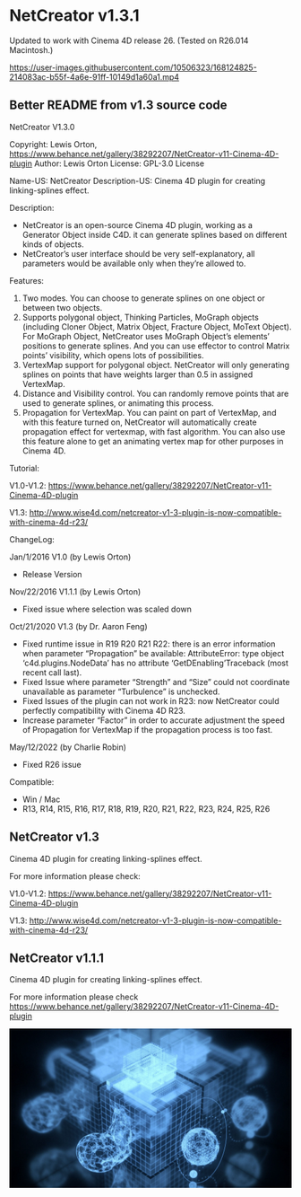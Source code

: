 # NetCreator v1.3.1
Updated to work with Cinema 4D release 26. (Tested on R26.014 Macintosh.)

https://user-images.githubusercontent.com/10506323/168124825-214083ac-b55f-4a6e-91ff-10149d1a60a1.mp4

## Better README from v1.3 source code

NetCreator V1.3.0

Copyright: Lewis Orton, https://www.behance.net/gallery/38292207/NetCreator-v11-Cinema-4D-plugin
Author:    Lewis Orton
License:   GPL-3.0 License

Name-US: NetCreator
Description-US: Cinema 4D plugin for creating linking-splines effect.

Description:

- NetCreator is an open-source Cinema 4D plugin, working as a Generator Object inside C4D. it can generate splines based on different kinds of objects. 
- NetCreator’s user interface should be very self-explanatory, all parameters would be available only when they’re allowed to. 

Features:

1. Two modes. You can choose to generate splines on one object or between two objects.
2. Supports polygonal object, Thinking Particles, MoGraph objects (including Cloner Object, Matrix Object, Fracture Object, MoText Object). For MoGraph Object, NetCreator uses MoGraph Object’s elements’ positions to generate splines. And you can use effector to control Matrix points’ visibility, which opens lots of possibilities.
3. VertexMap support for polygonal object. NetCreator will only generating splines on points that have weights larger than 0.5 in assigned VertexMap.
4. Distance and Visibility control. You can randomly remove points that are used to generate splines, or animating this process.
5. Propagation for VertexMap. You can paint on part of VertexMap, and with this feature turned on, NetCreator will automatically create propagation effect for vertexmap, with fast algorithm. You can also use this feature alone to get an animating vertex map for other purposes in Cinema 4D.


Tutorial:

V1.0-V1.2: https://www.behance.net/gallery/38292207/NetCreator-v11-Cinema-4D-plugin

V1.3: http://www.wise4d.com/netcreator-v1-3-plugin-is-now-compatible-with-cinema-4d-r23/

ChangeLog:

Jan/1/2016 V1.0 (by Lewis Orton)
- Release Version

Nov/22/2016 V1.1.1 (by Lewis Orton)
- Fixed issue where selection was scaled down

Oct/21/2020 V1.3 (by Dr. Aaron Feng)
- Fixed runtime issue in R19 R20 R21 R22: there is an error information when parameter “Propagation” be available: AttributeError: type object ‘c4d.plugins.NodeData’ has no attribute ‘GetDEnabling’Traceback (most recent call last).
- Fixed Issue where parameter “Strength” and “Size” could not coordinate unavailable as parameter “Turbulence” is unchecked.
- Fixed Issues of the plugin can not work in R23: now NetCreator could perfectly compatibility with Cinema 4D R23.
- Increase parameter “Factor” in order to accurate adjustment the speed of Propagation for VertexMap if the propagation process is too fast. 

May/12/2022 (by Charlie Robin)
- Fixed R26 issue

Compatible:

- Win / Mac
- R13, R14, R15, R16, R17, R18, R19, R20, R21, R22, R23, R24, R25, R26


## NetCreator v1.3
Cinema 4D plugin for creating linking-splines effect.

For more information please check:

V1.0-V1.2: https://www.behance.net/gallery/38292207/NetCreator-v11-Cinema-4D-plugin

V1.3: http://www.wise4d.com/netcreator-v1-3-plugin-is-now-compatible-with-cinema-4d-r23/

## NetCreator v1.1.1
Cinema 4D plugin for creating linking-splines effect.

For more information please check https://www.behance.net/gallery/38292207/NetCreator-v11-Cinema-4D-plugin

![NetCreator Poster Image](images/netcreator.jpg)
